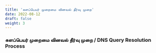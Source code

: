 ```yaml
---
title: 'களப்பெயர் முறைமை வினவல் தீர்வு முறை'
date: 2022-08-12
draft: false
weight: 3
---
```


### களப்பெயர் முறைமை வினவல் தீர்வு முறை / DNS Query Resolution Process

